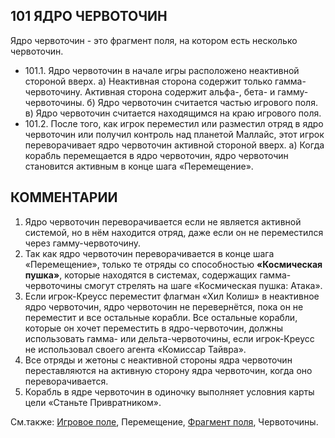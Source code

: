 101 ЯДРО ЧЕРВОТОЧИН
---

Ядро червоточин - это фрагмент поля, на котором есть несколько червоточин.
* 101.1. Ядро червоточин в начале игры расположено неактивной стороной вверх.
  а) Неактивная сторона содержит только гамма-червоточину. Активная сторона содержит альфа-, бета- и гамму-червоточины.
  б) Ядро червоточин считается частью игрового поля.
  в) Ядро червоточин считается находящимся на краю игрового поля.
* 101.2. После того, как игрок переместил или разместил отряд в ядро червоточин или получил контроль над планетой Маллайс, этот игрок переворачивает ядро червоточин активной стороной вверх.
  а) Когда корабль перемещается в ядро червоточин, ядро червоточин становится активным в конце шага «Перемещение».

КОММЕНТАРИИ
---
1) Ядро червоточин переворачивается если не является активной системой, но в нём находится отряд, даже если он не переместился через гамму-червоточину.
2) Так как ядро червоточин переворачивается в конце шага «Перемещение», только те отряды со способностью **«Космическая пушка»**, которые находятся в системах, содержащих гамма-червоточины смогут стрелять на шаге «Космическая пушка: Атака».
3) Если игрок-Креусс переместит флагман «Хил Колиш» в неактивное ядро червоточин, ядро червоточин не перевернётся, пока он не переместит и все остальные корабли. Все остальные корабли, которые он хочет переместить в ядро-червоточин, должны использовать гамма- или дельта-червоточины, если игрок-Креусс не использовал своего агента «Комиссар Тайвра».
4) Все отряды и жетоны с неактивной стороны ядра червоточин переставляются на активную сторону ядра червоточин, когда оно переворачивается.
5) Корабль в ядре червоточин в одиночку выполняет условния карты цели «Станьте Привратником».

См.также: [Игровое поле](game_board.md), Перемещение, [Фрагмент поля](system_tiles.md), Червоточины.

